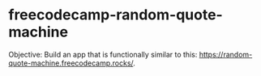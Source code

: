 # freecodecamp-random-quote-machine
Objective: Build an app that is functionally similar to this: https://random-quote-machine.freecodecamp.rocks/.
